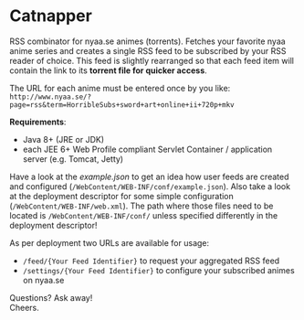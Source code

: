 Catnapper
=========

RSS combinator for nyaa.se animes (torrents).
Fetches your favorite nyaa anime series and creates a single RSS feed to be subscribed by your RSS reader of choice.
This feed is slightly rearranged so that each feed item will contain the link to its __torrent file for quicker access__.

The URL for each anime must be entered once by you like:<br>
`http://www.nyaa.se/?page=rss&term=HorribleSubs+sword+art+online+ii+720p+mkv`

__Requirements__:
- Java 8+ (JRE or JDK)
- each JEE 6+ Web Profile compliant Servlet Container / application server (e.g. Tomcat, Jetty)

Have a look at the _example.json_ to get an idea how user feeds are created and configured (`/WebContent/WEB-INF/conf/example.json`).
Also take a look at the deployment descriptor for some simple configuration (`/WebContent/WEB-INF/web.xml`).
The path where those files need to be located is `/WebContent/WEB-INF/conf/` unless specified differently in the deployment descriptor!

As per deployment two URLs are available for usage:
- `/feed/{Your Feed Identifier}` to request your aggregated RSS feed
- `/settings/{Your Feed Identifier}` to configure your subscribed animes on nyaa.se

Questions? Ask away!<br>
Cheers.
